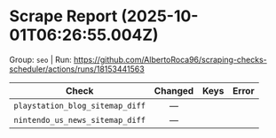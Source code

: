 # Scrape Report (2025-10-01T06:26:55.004Z)

Group: `seo`  |  Run: https://github.com/AlbertoRoca96/scraping-checks-scheduler/actions/runs/18153441563

| Check | Changed | Keys | Error |
|---|:---:|:--|:--|
| `playstation_blog_sitemap_diff` | — |  |  |
| `nintendo_us_news_sitemap_diff` | — |  |  |
